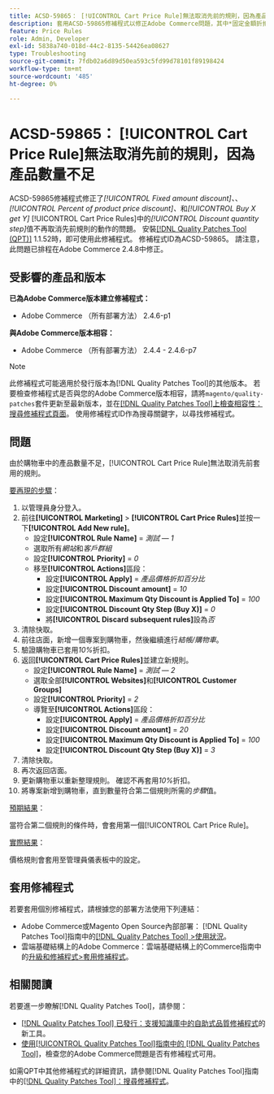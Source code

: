 ```yaml
---
title: ACSD-59865： [!UICONTROL Cart Price Rule]無法取消先前的規則，因為產品數量不足
description: 套用ACSD-59865修補程式以修正Adobe Commerce問題，其中*固定金額折扣、* *產品價格折扣百分比*和*購買X取得Y* [!UICONTROL Cart Price Rules]中的*折扣數量步驟*值不再取消先前規則的動作。
feature: Price Rules
role: Admin, Developer
exl-id: 5838a740-018d-44c2-8135-54426ea08627
type: Troubleshooting
source-git-commit: 7fdb02a6d89d50ea593c5fd99d78101f89198424
workflow-type: tm+mt
source-wordcount: '485'
ht-degree: 0%

---
```


# ACSD-59865： [!UICONTROL Cart Price Rule]無法取消先前的規則，因為產品數量不足

ACSD-59865修補程式修正了&#x200B;*[!UICONTROL Fixed amount discount]、*、*[!UICONTROL Percent of product price discount]、*&#x200B;和&#x200B;*[!UICONTROL Buy X get Y]* [!UICONTROL Cart Price Rules]中的&#x200B;*[!UICONTROL Discount quantity step]*&#x200B;值不再取消先前規則的動作的問題。 安裝[[!DNL Quality Patches Tool (QPT)]](https://experienceleague.adobe.com/en/docs/commerce-operations/tools/quality-patches-tool/quality-patches-tool-to-self-serve-quality-patches) 1.1.52時，即可使用此修補程式。 修補程式ID為ACSD-59865。 請注意，此問題已排程在Adobe Commerce 2.4.8中修正。

## 受影響的產品和版本

**已為Adobe Commerce版本建立修補程式：**

* Adobe Commerce （所有部署方法） 2.4.6-p1

**與Adobe Commerce版本相容：**

* Adobe Commerce （所有部署方法） 2.4.4 - 2.4.6-p7

>[!NOTE]
>
>此修補程式可能適用於發行版本為[!DNL Quality Patches Tool]的其他版本。 若要檢查修補程式是否與您的Adobe Commerce版本相容，請將`magento/quality-patches`套件更新至最新版本，並在[[!DNL Quality Patches Tool]上檢查相容性：搜尋修補程式頁面](https://experienceleague.adobe.com/tools/commerce-quality-patches/index.html)。 使用修補程式ID作為搜尋關鍵字，以尋找修補程式。

## 問題

由於購物車中的產品數量不足，[!UICONTROL Cart Price Rule]無法取消先前套用的規則。

<u>要再現的步驟</u>：

1. 以管理員身分登入。
1. 前往&#x200B;**[!UICONTROL Marketing]** > **[!UICONTROL Cart Price Rules]**&#x200B;並按一下&#x200B;**[!UICONTROL Add New rule]**。
   * 設定&#x200B;**[!UICONTROL Rule Name]** = *測試 — 1*
   * 選取所有&#x200B;*網站*&#x200B;和&#x200B;*客戶群組*
   * 設定&#x200B;**[!UICONTROL Priority]** = *0*
   * 移至&#x200B;**[!UICONTROL Actions]**&#x200B;區段：
      * 設定&#x200B;**[!UICONTROL Apply]** = *產品價格折扣百分比*
      * 設定&#x200B;**[!UICONTROL Discount amount]** = *10*
      * 設定&#x200B;**[!UICONTROL Maximum Qty Discount is Applied To]** = *100*
      * 設定&#x200B;**[!UICONTROL Discount Qty Step (Buy X)]** = *0*
      * 將&#x200B;**[!UICONTROL Discard subsequent rules]**&#x200B;設為&#x200B;*否*
1. 清除快取。
1. 前往店面，新增一個專案到購物車，然後繼續進行&#x200B;*結帳/購物車*。
1. 驗證購物車已套用&#x200B;*10%*&#x200B;折扣。
1. 返回&#x200B;**[!UICONTROL Cart Price Rules]**&#x200B;並建立新規則。
   * 設定&#x200B;**[!UICONTROL Rule Name]** = *測試 — 2*
   * 選取全部&#x200B;**[!UICONTROL Websites]**&#x200B;和&#x200B;**[!UICONTROL Customer Groups]**
   * 設定&#x200B;**[!UICONTROL Priority]** = *2*
   * 導覽至&#x200B;**[!UICONTROL Actions]**&#x200B;區段：
      * 設定&#x200B;**[!UICONTROL Apply]** = *產品價格折扣百分比*
      * 設定&#x200B;**[!UICONTROL Discount amount]** = *20*
      * 設定&#x200B;**[!UICONTROL Maximum Qty Discount is Applied To]** = *100*
      * 設定&#x200B;**[!UICONTROL Discount Qty Step (Buy X)]** = *3*
1. 清除快取。
1. 再次返回店面。
1. 更新購物車以重新整理規則。 確認不再套用&#x200B;*10%*&#x200B;折扣。
1. 將專案新增到購物車，直到數量符合第二個規則所需的&#x200B;*步驟*&#x200B;值。

<u>預期結果</u>：

當符合第二個規則的條件時，會套用第一個[!UICONTROL Cart Price Rule]。

<u>實際結果</u>：

價格規則會套用至管理員儀表板中的設定。

## 套用修補程式

若要套用個別修補程式，請根據您的部署方法使用下列連結：

* Adobe Commerce或Magento Open Source內部部署： [!DNL Quality Patches Tool]指南中的[[!DNL Quality Patches Tool] >使用狀況](/help/tools/quality-patches-tool/usage.md)。
* 雲端基礎結構上的Adobe Commerce：雲端基礎結構上的Commerce指南中的[升級和修補程式>套用修補程式](https://experienceleague.adobe.com/docs/commerce-cloud-service/user-guide/develop/upgrade/apply-patches.html)。

## 相關閱讀

若要進一步瞭解[!DNL Quality Patches Tool]，請參閱：

* [[!DNL Quality Patches Tool] 已發行：支援知識庫中的自助式品質修補程式](https://experienceleague.adobe.com/en/docs/commerce-operations/tools/quality-patches-tool/quality-patches-tool-to-self-serve-quality-patches)的新工具。
* [使用[!UICONTROL Quality Patches Tool]指南中的 [!DNL Quality Patches Tool]](/help/tools/quality-patches-tool/patches-available-in-qpt/check-patch-for-magento-issue-with-magento-quality-patches.md)，檢查您的Adobe Commerce問題是否有修補程式可用。

如需QPT中其他修補程式的詳細資訊，請參閱[!DNL Quality Patches Tool]指南中的[[!DNL Quality Patches Tool]：搜尋修補程式](https://experienceleague.adobe.com/tools/commerce-quality-patches/index.html)。
